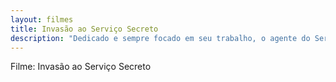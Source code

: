 ```yaml
---
layout: filmes
title: Invasão ao Serviço Secreto
description: "Dedicado e sempre focado em seu trabalho, o agente do Serviço Secreto, Mike Banning vê sua vida mudar completamente da noite para o dia ao ser acusado de conspirar para o assassinato do presidente dos Estados Unidos. Quando percebe que todos estão atrás dele, Mike corre contra o tempo para descobrir o que realmente aconteceu enquanto foge de outros agentes."
---
```


Filme: Invasão ao Serviço Secreto